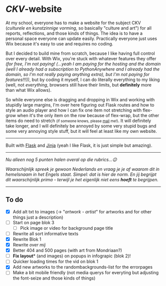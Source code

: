 # *CKV*-website

At my school, everyone has to make a website for the subject CKV (*culturele en kunstzinnige vorming*, so basically "culture and art") for all reports, reflections, and those kinds of things. The idea is to have a personal space everyone can update easily. Practically everyone just uses Wix because it's easy to use and requires no coding.

But I decided to build mine from scratch, because I like having full control over every detail. With Wix, you're stuck with whatever features they offer *(for free, I'm not paying! (...yeah I am paying for the hosting and the domain (well I already had a subscription to PythonAnywhere and I already had the domain, so I'm not really paying anything extra), but I'm not paying for features!!!))*, but by coding it myself, I can do literally everything to my liking (well, not *everything*, browsers still have their limits, but **definitely** more than what Wix allows).

So while everyone else is dragging and dropping in Wix and working with stupidly large margins, I'm over here figuring out Flask routes and how to style an audio player and how I can fix one item not stretching with flex-grow when it's the only item on the row because of flex-wrap, but the other items do need to stretch <small>(if someone knows, please [mail](mailto:gijs6@dupunkto.org) me!)</small>. It will definitely take longer, and I will definitely be annoyed by some very stupid bugs and some very annoying style stuff, but it will feel at least like my own website.

***

Built with [Flask](https://github.com/pallets/flask) and [Jinja](https://github.com/pallets/jinja) (yeah I like Flask, it is just simple but amazing).

***

*Nu alleen nog 5 punten halen overal op die rubrics...😉*

*Waarschijnlijk spreek je gewoon Nederlands en vraag je je af waarom dit in hemelsnaam in het Engels staat. Simpel: dat is hier de norm. En jij begrijpt dit waarschijnlijk prima - terwijl je het eigenlijk niet eens **hoeft** te begrijpen.*

***

## To do

- [x] Add alt txt to images (-> "*artwork* - *artist*" for artworks and for other things just a description)
- [ ] Start on page blok 3
    - [ ] Pick image or video for background page title
- [ ] Rewrite all sort informative texts
- [x] Rewrite Blok 1
- [x] Rewrite *over mij*
- [x] Better 404 and 500 pages (with art from Mondriaan?)
- [ ] **Fix layout*** (and images) on popups in infograpic (blok 2)!
- [ ] Quicker loading times for the vid on blok 1
- [x] Add new artworks to the randombackgrounds-list for the errorpages
- [ ] Make a bit mobile friendly (not media querys for everyting but adjusting the font-seize and those kinds of things)
